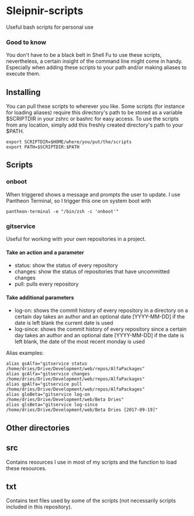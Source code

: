# Sleipnir-scripts

Useful bash scripts for personal use

### Good to know

You don't have to be a black belt in Shell Fu to use these scripts, nevertheless, a certain insight of the command line might come in handy. Especially when adding these scripts to your path and/or making aliases to execute them.

## Installing

You can pull these scripts to wherever you like. Some scripts (for instance for loading aliases) require this directory's path to be stored as a variable $SCRIPTDIR in your zshrc or bashrc for easy access.
To use the scripts from any location, simply add this freshly created directory's path to your $PATH. 

```
export SCRIPTDIR=$HOME/where/you/put/the/scripts
export PATH=$SCRIPTDIR:$PATH
```

## Scripts

### onboot
When triggered shows a message and prompts the user to update.
I use Pantheon Terminal, so I trigger this one on system boot with
```
pantheon-terminal -e "/bin/zsh -c 'onboot'"
```

### gitservice
Useful for working with your own repositories in a project.
#### Take an action and a parameter
* status: show the status of every repository
* changes: show the status of repositories that have uncommitted changes
* pull: pulls every repository
#### Take additional parameters
* log-on: shows the commit history of every repository in a directory on a certain day
takes an author and an optional date [YYYY-MM-DD]
if the date is left blank the current date is used
* log-since: shows the commit history of every repository since a certain day
takes an author and an optional date [YYYY-MM-DD]
if the date is left blank, the date of the most recent monday is used

Alias examples:
```
alias gsAlfa="gitservice status /home/dries/Drive/Development/web/repos/AlfaPackages"
alias gcAlfa="gitservice changes /home/dries/Drive/Development/web/repos/AlfaPackages"
alias gpAlfa="gitservice pull /home/dries/Drive/Development/web/repos/AlfaPackages"
alias gloBeta="gitservice log-on /home/dries/Drive/Development/web/Beta Dries"
alias glsBeta="gitservice log-since /home/dries/Drive/Development/web/Beta Dries [2017-09-19]"
```

## Other directories

## src
Contains resources I use in most of my scripts and the function to load these resources.

## txt
Contains text files used by some of the scripts (not necessarily scripts included in this repository).
